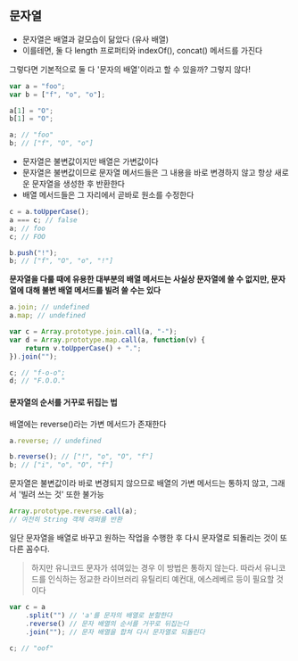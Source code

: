 ## 문자열 

* 문자열은 배열과 겉모습이 닮았다 (유사 배열)
* 이를테면, 둘 다 length 프로퍼티와 indexOf(), concat() 메서드를 가진다

그렇다면 기본적으로 둘 다 '문자의 배열'이라고 할 수 있을까? 그렇지 않다!

```javascript
var a = "foo";
var b = ["f", "o", "o"];

a[1] = "O";
b[1] = "O";

a; // "foo"
b; // ["f", "O", "o"]
```

* 문자열은 불변값이지만 배열은 가변값이다
* 문자열은 불변값이므로 문자열 메서드들은 그 내용을 바로 변경하지 않고 항상 새로운 문자열을 생성한 후 반환한다
* 배열 메서드들은 그 자리에서 곧바로 원소를 수정한다

```javascript
c = a.toUpperCase();
a === c; // false
a; // foo
c; // FOO

b.push("!");
b; // ["f", "O", "o", "!"]
```

**문자열을 다룰 때에 유용한 대부분의 배열 메서드는 사실상 문자열에 쓸 수 없지만, 문자열에 대해 불변 배열 메서드를 빌려 쓸 수는 있다**


```javascript
a.join; // undefined
a.map; // undefined

var c = Array.prototype.join.call(a, "-");
var d = Array.prototype.map.call(a, function(v) {
    return v.toUpperCase() + ".";
}).join("");

c; // "f-o-o";
d; // "F.O.O."
```

#### 문자열의 순서를 거꾸로 뒤집는 법

배열에는 reverse()라는 가변 메서드가 존재한다

```javascript
a.reverse; // undefined

b.reverse(); // ["!", "o", "O", "f"]
b; // ["i", "o", "O", "f"]
```

문자열은 불변값이라 바로 변경되지 않으므로 배열의 가변 메서드는 통하지 않고, 그래서 '빌려 쓰는 것' 또한 불가능

```javascript
Array.prototype.reverse.call(a);
// 여전히 String 객체 래퍼를 반환
```

일단 문자열을 배열로 바꾸고 원하는 작업을 수행한 후 다시 문자열로 되돌리는 것이 또 다른 꼼수다.

> 하지만 유니코드 문자가 섞여있는 경우 이 방법은 통하지 않는다. 따라서 유니코드를 인식하는 정교한 라이브러리 유틸리티 예컨대, 에스레베르 등이 필요할 것이다

```javascript
var c = a 
    .split("") // 'a'를 문자의 배열로 분할한다
    .reverse() // 문자 배열의 순서를 거꾸로 뒤집는다
    .join(""); // 문자 배열을 합쳐 다시 문자열로 되돌린다
    
c; // "oof"
```

